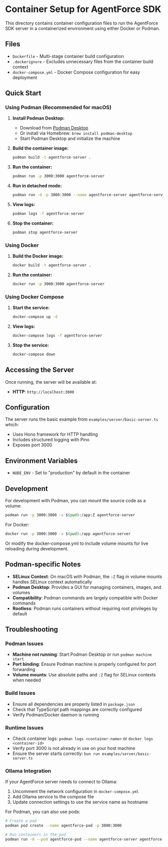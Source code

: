 # Container Setup for AgentForce SDK

This directory contains container configuration files to run the AgentForce SDK server in a containerized environment using either Docker or Podman.

## Files

- `Dockerfile` - Multi-stage container build configuration
- `.dockerignore` - Excludes unnecessary files from the container build context
- `docker-compose.yml` - Docker Compose configuration for easy deployment

## Quick Start

### Using Podman (Recommended for macOS)

1. **Install Podman Desktop:**
   - Download from [Podman Desktop](https://podman-desktop.io/)
   - Or install via Homebrew: `brew install podman-desktop`
   - Start Podman Desktop and initialize the machine

2. **Build the container image:**
   ```bash
   podman build -t agentforce-server .
   ```

3. **Run the container:**
   ```bash
   podman run -p 3000:3000 agentforce-server
   ```

4. **Run in detached mode:**
   ```bash
   podman run -d -p 3000:3000 --name agentforce-server agentforce-server
   ```

5. **View logs:**
   ```bash
   podman logs -f agentforce-server
   ```

6. **Stop the container:**
   ```bash
   podman stop agentforce-server
   ```

### Using Docker

1. **Build the Docker image:**
   ```bash
   docker build -t agentforce-server .
   ```

2. **Run the container:**
   ```bash
   docker run -p 3000:3000 agentforce-server
   ```

### Using Docker Compose

1. **Start the service:**
   ```bash
   docker-compose up -d
   ```

2. **View logs:**
   ```bash
   docker-compose logs -f agentforce-server
   ```

3. **Stop the service:**
   ```bash
   docker-compose down
   ```

## Accessing the Server

Once running, the server will be available at:
- **HTTP**: `http://localhost:3000`

## Configuration

The server runs the basic example from `examples/server/basic-server.ts` which:
- Uses Hono framework for HTTP handling
- Includes structured logging with Pino
- Exposes port 3000

## Environment Variables

- `NODE_ENV` - Set to "production" by default in the container

## Development

For development with Podman, you can mount the source code as a volume:

```bash
podman run -p 3000:3000 -v $(pwd):/app:Z agentforce-server
```

For Docker:
```bash
docker run -p 3000:3000 -v $(pwd):/app agentforce-server
```

Or modify the docker-compose.yml to include volume mounts for live reloading during development.

## Podman-specific Notes

- **SELinux Context**: On macOS with Podman, the `:Z` flag in volume mounts handles SELinux context automatically
- **Podman Desktop**: Provides a GUI for managing containers, images, and volumes
- **Compatibility**: Podman commands are largely compatible with Docker commands
- **Rootless**: Podman runs containers without requiring root privileges by default

## Troubleshooting

### Podman Issues
- **Machine not running**: Start Podman Desktop or run `podman machine start`
- **Port binding**: Ensure Podman machine is properly configured for port forwarding
- **Volume mounts**: Use absolute paths and `:Z` flag for SELinux contexts when needed

### Build Issues
- Ensure all dependencies are properly listed in `package.json`
- Check that TypeScript path mappings are correctly configured
- Verify Podman/Docker daemon is running

### Runtime Issues
- Check container logs: `podman logs <container-name>` or `docker logs <container-id>`
- Verify port 3000 is not already in use on your host machine
- Ensure the server starts correctly: `bun run examples/server/basic-server.ts`

### Ollama Integration
If your AgentForce server needs to connect to Ollama:
1. Uncomment the network configuration in `docker-compose.yml`
2. Add Ollama service to the compose file
3. Update connection settings to use the service name as hostname

For Podman, you can also use pods:
```bash
# Create a pod
podman pod create --name agentforce-pod -p 3000:3000

# Run containers in the pod
podman run -d --pod agentforce-pod --name agentforce-server agentforce-server
```
